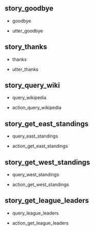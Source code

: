 ## story_goodbye
* goodbye
 - utter_goodbye

## story_thanks
* thanks
 - utter_thanks

## story_query_wiki
* query_wikipedia
 - action_query_wikipedia

## story_get_east_standings
* query_east_standings
 - action_get_east_standings

## story_get_west_standings
* query_west_standings
 - action_get_west_standings

## story_get_league_leaders
* query_league_leaders
 - action_get_league_leaders
